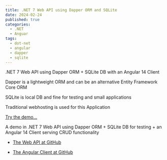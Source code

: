```yaml
---
title: .NET 7 Web API using Dapper ORM and SQLite 
date: 2024-02-24
published: true
categories:
  - .NET
  - Anguar
tags:
  - dot-net
  - angular
  - dapper
  - sqlite
---
```



.NET 7 Web API using Dapper ORM + SQLite DB with an Angular 14 Client

Dapper is a lightweight ORM and can be an alternative Entity Framework Core ORM

SQLite is local DB and fine for testing and small applications

Traditional webhosting is used for this Application

<a href="https://angular.dapper.sqlite.client,persteenolsen.com" target="_blank" title="Angular 14 + Web API in .NET 7 with Dapper and SQLite">Try the demo...</a>

<p>A demo in .NET 7 Web API using Dapper ORM + SQLite DB for testing + an Angular 14 Client serving CRUD functionality</p>

<ul>
<li>
<a href="https://github.com/persteenolsen/dotnet-7-dapper-sqlite-api" target="_blank">The Web API at GitHub</a>
</li>
<li>

<a href="https://github.com/persteenolsen/angular.dapper.sqlite.client" target="_blank">The Angular Client at GitHub</a>
</li>
</ul>
